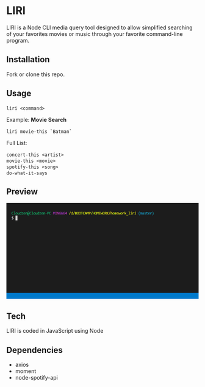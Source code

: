 # LIRI

LIRI is a Node CLI media query tool designed to allow simplified searching of your favorites movies or music through your favorite command-line program.

## Installation

Fork or clone this repo.

## Usage

```
liri <command>
```
Example: **Movie Search**
``` 
liri movie-this `Batman`
```

Full List:
```
concert-this <artist>
movie-this <movie>
spotify-this <song>
do-what-it-says
```

## Preview

![alt text](imgs/gif.gif)

## Tech
LIRI is coded in JavaScript using Node

## Dependencies
* axios
* moment
* node-spotify-api